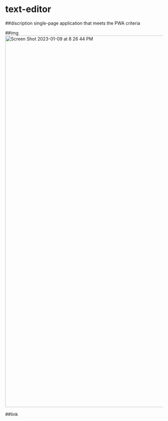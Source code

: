 # text-editor

##discription
single-page application that meets the PWA criteria

##img
<img width="1185" alt="Screen Shot 2023-01-09 at 8 26 44 PM" src="https://user-images.githubusercontent.com/110582217/211447925-783a1075-3197-4d35-acd2-b73ccdff0505.png">

##link

